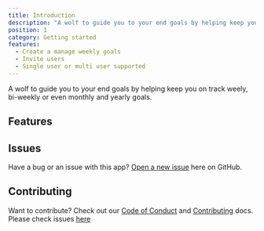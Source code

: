 ```yaml
---
title: Introduction
description: "A wolf to guide you to your end goals by helping keep you on track weely, bi-weekly or even monthly and yearly goals."
position: 1
category: Getting started
features:
  - Create a manage weekly goals
  - Invite users
  - Single user or multi user supported
---
```


A wolf to guide you to your end goals by helping keep you on track weely, bi-weekly or even monthly and yearly goals.

## Features

<list :items="features"></list>

## Issues

Have a bug or an issue with this app? [Open a new issue](https://github.com/MrDemonWolf/wolfpal/issues) here on GitHub.

## Contributing

Want to contribute? Check out our [Code of Conduct]() and [Contributing]() docs. Please check issues [here](https://github.com/MrDemonWolf/wolfpal/issues)

<!-- ## Videos

Demonstration of using `$content` and `<nuxt-content>` to display Markdown pages:

<video poster="https://res.cloudinary.com/nuxt/video/upload/v1588091670/nuxt-content_wxnjje.jpg" loop playsinline controls>
  <source src="https://res.cloudinary.com/nuxt/video/upload/q_auto/v1588091670/nuxt-content_wxnjje.webm" type="video/webm" />
  <source src="https://res.cloudinary.com/nuxt/video/upload/q_auto/v1588091670/nuxt-content_wxnjje.mp4" type="video/mp4" />
  <source src="https://res.cloudinary.com/nuxt/video/upload/q_auto/v1588091670/nuxt-content_wxnjje.ogv" type="video/ogg" />
</video>

Using `$content()` on a directory to list, filter and search content:

<video poster="https://res.cloudinary.com/nuxt/video/upload/v1588095794/nuxt-content-movies_c0cq9p.jpg" loop playsinline controls>
  <source src="https://res.cloudinary.com/nuxt/video/upload/q_auto/v1588095794/nuxt-content-movies_c0cq9p.webm" type="video/webm" />
  <source src="https://res.cloudinary.com/nuxt/video/upload/q_auto/v1588095794/nuxt-content-movies_c0cq9p.mp4" type="video/mp4" />
  <source src="https://res.cloudinary.com/nuxt/video/upload/q_auto/v1588095794/nuxt-content-movies_c0cq9p.ogv" type="video/ogg" />
</video> -->
